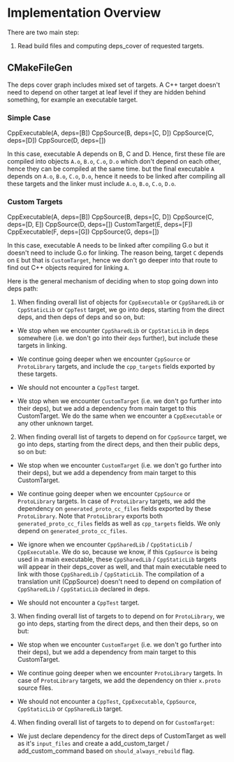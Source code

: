 # Implementation Overview

There are two main step:

1. Read build files and computing deps_cover of requested targets.

## 


## CMakeFileGen

The deps cover graph includes mixed set of targets. A C++ target doesn't need to
depend on other target at leaf level if they are hidden behind something, for
example an executable target.

### Simple Case

CppExecutable(A, deps=[B])
CppSource(B, deps=[C, D])
CppSource(C, deps=[D])
CppSource(D, deps=[])

In this case, executable A depends on B, C and D.
Hence, first these file are compiled into objects `A.o`, `B.o`, `C.o`, `D.o` 
which don't depend on each other, hence they can be compiled at the same time.
but the final executable `A` depends on `A.o`, `B.o`, `C.o`, `D.o`, hence it
needs to be linked after compiling all these targets and the linker must
include `A.o`, `B.o`, `C.o`, `D.o`.

### Custom Targets

CppExecutable(A, deps=[B])
CppSource(B, deps=[C, D])
CppSource(C, deps=[D, E])
CppSource(D, deps=[])
CustomTarget(E, deps=[F])
CppExecutable(F, deps=[G])
CppSource(G, deps=[])

In this case, executable A needs to be linked after compiling G.o but it doesn't
need to include G.o for linking. The reason being, target `C` depends on `E`
but that is `CustomTarget`, hence we don't go deeper into that route to find out
C++ objects required for linking `A`.

Here is the general mechanism of deciding when to stop going down into deps
path:

1. When finding overall list of objects for `CppExecutable` or `CppSharedLib` or
   `CppStaticLib` or `CppTest` target, we go into deps, starting from the direct
   deps, and then deps of deps and so on, but:

  - We stop when we encounter `CppSharedLib` or `CppStaticLib` in deps somewhere
    (i.e. we don't go into their `deps` further), but include these targets in
    linking.

  - We continue going deeper when we encounter `CppSource` or `ProtoLibrary`
    targets, and include the `cpp_targets` fields exported by these targets.

  - We should not encounter a `CppTest` target.

  - We stop when we encounter `CustomTarget` (i.e. we don't go further into
    their deps), but we add a dependency from main target to this CustomTarget.
    We do the same when we encounter a `CppExecutable` or any other unknown
    target.

2. When finding overall list of targets to depend on for `CppSource` target, we
   go into deps, starting from the direct deps, and then their public deps, so
   on but:

  - We stop when we encounter `CustomTarget` (i.e. we don't go further into
    their deps), but we add a dependency from main target to this CustomTarget.

  - We continue going deeper when we encounter `CppSource` or `ProtoLibrary`
    targets. In case of `ProtoLibrary` targets, we add the dependency on
    `generated_proto_cc_files` fields exported by these `ProtoLibrary`. Note
    that `ProtoLibrary` exports both `generated_proto_cc_files` fields as well
    as `cpp_targets` fields. We only depend on `generated_proto_cc_files`.

  - We ignore when we encounter `CppSharedLib` / `CppStaticLib` /
    `CppExecutable`. We do so, because we know, if this `CppSource` is being
    used in a main executable, these `CppSharedLib` / `CppStaticLib` targets
    will appear in their deps_cover as well, and that main executable need to
    link with those `CppSharedLib` / `CppStaticLib`. The compilation of a
    translation unit (CppSource) doesn't need to depend on compilation of
    `CppSharedLib` / `CppStaticLib` declared in deps.

  - We should not encounter a `CppTest` target.

3. When finding overall list of targets to to depend on for `ProtoLibrary`, we
   go into deps, starting from the direct deps, and then their deps, so on but:

  - We stop when we encounter `CustomTarget` (i.e. we don't go further into
    their deps), but we add a dependency from main target to this CustomTarget.

  - We continue going deeper when we encounter `ProtoLibrary` targets. In case
    of `ProtoLibrary` targets, we add the dependency on thier `x.proto` source
    files.

  - We should not encounter a `CppTest`, `CppExecutable`, `CppSource`,
    `CppStaticLib` or `CppSharedLib` target.

4. When finding overall list of targets to to depend on for `CustomTarget`:

  - We just declare dependency for the direct deps of CustomTarget as well as
    it's `input_files` and create a add_custom_target / add_custom_command based on
    `should_always_rebuild` flag.

